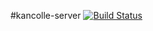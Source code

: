 #kancolle-server
[![Build Status](https://travis-ci.org/sage417/kancolle-server.png)](https://travis-ci.org/sage417/kancolle-server])
